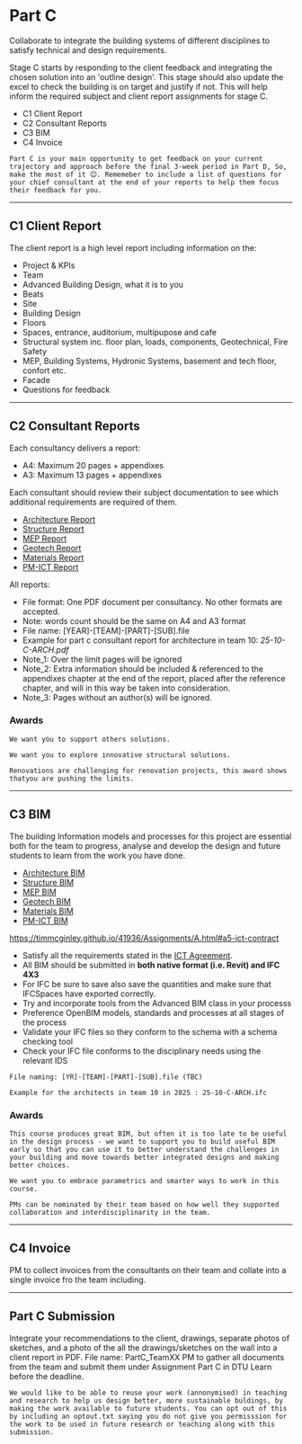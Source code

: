 # Part C

Collaborate to integrate the building systems of different disciplines to satisfy technical and design requirements.

Stage C starts by responding to the client feedback and integrating the chosen solution into an 'outline design'. This stage should also update the excel to check the building is on target and justify if not. This will help inform the required subject and client report assignments for stage C. 

* C1 Client Report
* C2 Consultant Reports
* C3 BIM
* C4 Invoice

```{hint}
Part C is your main opportunity to get feedback on your current trajectory and approach before the final 3-week period in Part D, So, make the most of it 😊. Rememeber to include a list of questions for your chief consultant at the end of your reports to help them focus their feedback for you.
```
<hr>

## C1 Client Report
The client report is a high level report including information on the:
* Project & KPIs
* Team
* Advanced Building Design, what it is to you
* Beats
* Site
* Building Design
* Floors
* Spaces, entrance, auditorium, multipupose and cafe
* Structural system inc. floor plan, loads, components, Geotechnical, Fire Safety
* MEP, Building Systems, Hydronic Systems, basement and tech floor, confort etc.
* Facade
* Questions for feedback
<hr>

## C2 Consultant Reports
Each consultancy delivers a report:

* A4: Maximum 20 pages + appendixes
* A3: Maximum 13 pages + appendixes

Each consultant should review their subject documentation to see which additional requirements are required of them.

* [Architecture Report](/Subjects/Architecture/index.md#c-consultant-report)
* [Structure Report](/Subjects/Structure/index.md#c-consultant-report)
* [MEP Report](/Subjects/MEP/index.md#c-consultant-report)
* [Geotech Report](/Subjects/Geotech/index.md#c-consultant-report)
* [Materials Report](/Subjects/Materials/index.md#c-consultant-report)
* [PM-ICT Report](/Subjects/PM-ICT/index.md#c-consultant-report)

All reports:

* File format: One PDF document per consultancy. No other formats are accepted.
* Note: words count should be the same on A4 and A3 format
* File name: [YEAR]-[TEAM]-[PART]-[SUB].file
* Example for part c consultant report for architecture in team 10: _25-10-C-ARCH.pdf_
* Note_1: Over the limit pages will be ignored
* Note_2: Extra information should be included & referenced to the appendixes chapter at the end of the report, placed after the reference chapter, and will in this way be taken into consideration.
* Note_3: Pages without an author(s) will be ignored.

### Awards

```{admonition} Architecture Supporting others Award
We want you to support others solutions.
```

```{admonition} Structural Innovation Award
We want you to explore innovative structural solutions.
```

```{admonition} Geotechnical Innovation Award
Renovations are challenging for renovation projects, this award shows thatyou are pushing the limits.
```


<hr>

## C3 BIM 
The building Information models and processes for this project are essential both for the team to progress, analyse and develop the design and future students to learn from the work you have done.

* [Architecture BIM](/Subjects/Architecture/index.md#c-bim)
* [Structure BIM](/Subjects/Structure/index.md#c-bim)
* [MEP BIM](/Subjects/MEP/index.md#c-bim)
* [Geotech BIM](/Subjects/Geotech/index.md#c-bim)
* [Materials BIM](/Subjects/Materials/index.md#c-bim)
* [PM-ICT BIM](/Subjects/PM-ICT/index.md#c-bim)

https://timmcginley.github.io/41936/Assignments/A.html#a5-ict-contract

* Satisfy all the requirements stated in the [ICT Agreement](/Assignments/A.md##a5-ict-contract).
* All BIM should be submitted in **both native format (i.e. Revit) and IFC 4X3**
* For IFC be sure to save also save the quantities and make sure that IFCSpaces have exported correctly.
* Try and incorporate tools from the Advanced BIM class in your processs
* Preference OpenBIM models, standards and processes at all stages of the process
* Validate your IFC files so they conform to the schema with a schema checking tool
* Check your IFC file conforms to the disciplinary needs using the relevant IDS

```{important}
File naming: [YR]-[TEAM]-[PART]-[SUB].file (TBC)

Example for the architects in team 10 in 2025 : 25-10-C-ARCH.ifc
```

### Awards
```{admonition} OpenBIM Award - Early Design Guidance
This course produces great BIM, but often it is too late to be useful in the design process - we want to support you to build useful BIM early so that you can use it to better understand the challenges in your building and move towards better integrated designs and making better choices.
```

```{admonition} Computational Design Award
We want you to embrace parametrics and smarter ways to work in this course.
``` 

```{admonition} PM Collaboration Award - Interdisciplinarity
PMs can be nominated by their team based on how well they supported collaboration and interdisciplinarity in the team. 
``` 

<hr>

## C4 Invoice
PM to collect invoices from the consultants on their team and collate into a single invoice fro the team including.
<hr>

## Part C Submission
Integrate your recommendations to the client, drawings, separate photos of sketches, and a photo of the all the drawings/sketches on the wall into a client report in PDF. File name: PartC_TeamXX
PM to gather all documents from the team and submit them under Assignment Part C in DTU Learn before the deadline. 

```{note}
We would like to be able to reuse your work (annonymised) in teaching and research to help us design better, more sustainable buldings, by making the work available to future students. You can opt out of this by including an optout.txt saying you do not give you permisssion for the work to be used in future research or teaching along with this submission.
```
